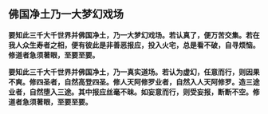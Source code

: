 ##  佛国净土乃一大梦幻戏场

**要知此三千大千世界并佛国净土，乃一大梦幻戏场。若认真了，便万苦交集。若在我人众生寿者之相，便有彼此是非善恶报应，投入火宅，总是看不破，自寻烦恼。修道者急须著眼，至要至要。**

**要知此三千大千世界并佛国净土，乃一真实道场。若认为虚幻，任意而行，则因果不爽。修四圣者，自然高登四圣。修人天阿修罗业者，自然入人天阿修罗。造三途业者，自然堕入三途。其中报应丝毫不昧。如妄意而行，则受妄报，断断不空。修道者急须著眼，至要至要。**
